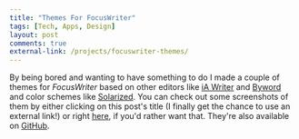 ```yaml
---
title: "Themes For FocusWriter"
tags: [Tech, Apps, Design]
layout: post
comments: true
external-link: /projects/focuswriter-themes/
---
```


By being bored and wanting to have something to do I made a couple of themes for *FocusWriter* based on other editors like [iA Writer](http://www.iawriter.com/ "iA Writer") and [Byword](http://bywordapp.com/ "Byword") and color schemes like [Solarized](http://ethanschoonover.com/solarized "Solarized"). You can check out some screenshots of them by either clicking on this post's title (I finally get the chance to use an external link!) or right [here](/projects/focuswriter-themes/ "FocusWriter Themes"), if you'd rather want that. They're also available on [GitHub](https://github.com/gummesson/focuswriter-themes "FocusWriter Themes on GitHub").